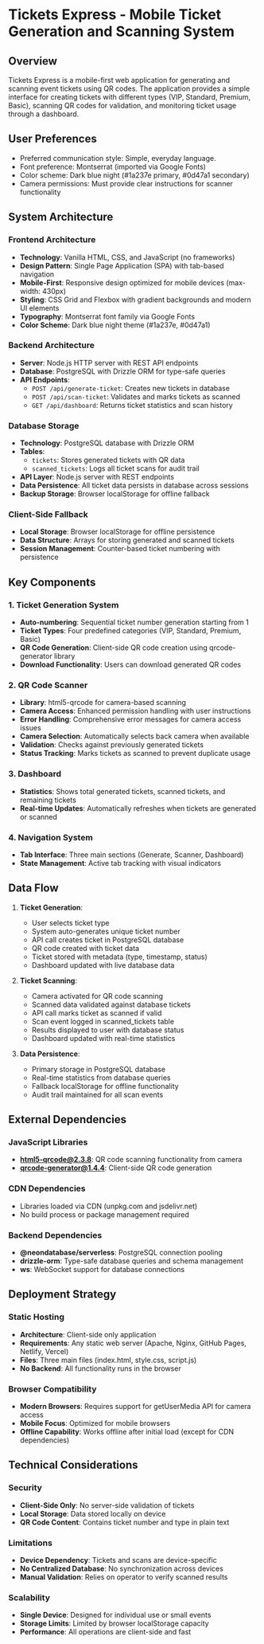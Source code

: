 # Tickets Express - Mobile Ticket Generation and Scanning System

## Overview

Tickets Express is a mobile-first web application for generating and scanning event tickets using QR codes. The application provides a simple interface for creating tickets with different types (VIP, Standard, Premium, Basic), scanning QR codes for validation, and monitoring ticket usage through a dashboard.

## User Preferences

- Preferred communication style: Simple, everyday language.
- Font preference: Montserrat (imported via Google Fonts)
- Color scheme: Dark blue night (#1a237e primary, #0d47a1 secondary)
- Camera permissions: Must provide clear instructions for scanner functionality

## System Architecture

### Frontend Architecture
- **Technology**: Vanilla HTML, CSS, and JavaScript (no frameworks)
- **Design Pattern**: Single Page Application (SPA) with tab-based navigation
- **Mobile-First**: Responsive design optimized for mobile devices (max-width: 430px)
- **Styling**: CSS Grid and Flexbox with gradient backgrounds and modern UI elements
- **Typography**: Montserrat font family via Google Fonts
- **Color Scheme**: Dark blue night theme (#1a237e, #0d47a1)

### Backend Architecture
- **Server**: Node.js HTTP server with REST API endpoints
- **Database**: PostgreSQL with Drizzle ORM for type-safe queries
- **API Endpoints**:
  - `POST /api/generate-ticket`: Creates new tickets in database
  - `POST /api/scan-ticket`: Validates and marks tickets as scanned
  - `GET /api/dashboard`: Returns ticket statistics and scan history

### Database Storage
- **Technology**: PostgreSQL database with Drizzle ORM
- **Tables**: 
  - `tickets`: Stores generated tickets with QR data
  - `scanned_tickets`: Logs all ticket scans for audit trail
- **API Layer**: Node.js server with REST endpoints
- **Data Persistence**: All ticket data persists in database across sessions
- **Backup Storage**: Browser localStorage for offline fallback

### Client-Side Fallback
- **Local Storage**: Browser localStorage for offline persistence
- **Data Structure**: Arrays for storing generated and scanned tickets
- **Session Management**: Counter-based ticket numbering with persistence

## Key Components

### 1. Ticket Generation System
- **Auto-numbering**: Sequential ticket number generation starting from 1
- **Ticket Types**: Four predefined categories (VIP, Standard, Premium, Basic)
- **QR Code Generation**: Client-side QR code creation using qrcode-generator library
- **Download Functionality**: Users can download generated QR codes

### 2. QR Code Scanner
- **Library**: html5-qrcode for camera-based scanning
- **Camera Access**: Enhanced permission handling with user instructions
- **Error Handling**: Comprehensive error messages for camera access issues
- **Camera Selection**: Automatically selects back camera when available
- **Validation**: Checks against previously generated tickets
- **Status Tracking**: Marks tickets as scanned to prevent duplicate usage

### 3. Dashboard
- **Statistics**: Shows total generated tickets, scanned tickets, and remaining tickets
- **Real-time Updates**: Automatically refreshes when tickets are generated or scanned

### 4. Navigation System
- **Tab Interface**: Three main sections (Generate, Scanner, Dashboard)
- **State Management**: Active tab tracking with visual indicators

## Data Flow

1. **Ticket Generation**:
   - User selects ticket type
   - System auto-generates unique ticket number
   - API call creates ticket in PostgreSQL database
   - QR code created with ticket data
   - Ticket stored with metadata (type, timestamp, status)
   - Dashboard updated with live database data

2. **Ticket Scanning**:
   - Camera activated for QR code scanning
   - Scanned data validated against database tickets
   - API call marks ticket as scanned if valid
   - Scan event logged in scanned_tickets table
   - Results displayed to user with database status
   - Dashboard updated with real-time statistics

3. **Data Persistence**:
   - Primary storage in PostgreSQL database
   - Real-time statistics from database queries
   - Fallback localStorage for offline functionality
   - Audit trail maintained for all scan events

## External Dependencies

### JavaScript Libraries
- **html5-qrcode@2.3.8**: QR code scanning functionality from camera
- **qrcode-generator@1.4.4**: Client-side QR code generation

### CDN Dependencies
- Libraries loaded via CDN (unpkg.com and jsdelivr.net)
- No build process or package management required

### Backend Dependencies
- **@neondatabase/serverless**: PostgreSQL connection pooling
- **drizzle-orm**: Type-safe database queries and schema management
- **ws**: WebSocket support for database connections

## Deployment Strategy

### Static Hosting
- **Architecture**: Client-side only application
- **Requirements**: Any static web server (Apache, Nginx, GitHub Pages, Netlify, Vercel)
- **Files**: Three main files (index.html, style.css, script.js)
- **No Backend**: All functionality runs in the browser

### Browser Compatibility
- **Modern Browsers**: Requires support for getUserMedia API for camera access
- **Mobile Focus**: Optimized for mobile browsers
- **Offline Capability**: Works offline after initial load (except for CDN dependencies)

## Technical Considerations

### Security
- **Client-Side Only**: No server-side validation of tickets
- **Local Storage**: Data stored locally on device
- **QR Code Content**: Contains ticket number and type in plain text

### Limitations
- **Device Dependency**: Tickets and scans are device-specific
- **No Centralized Database**: No synchronization across devices
- **Manual Validation**: Relies on operator to verify scanned results

### Scalability
- **Single Device**: Designed for individual use or small events
- **Storage Limits**: Limited by browser localStorage capacity
- **Performance**: All operations are client-side and fast